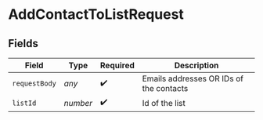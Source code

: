 # AddContactToListRequest


## Fields

| Field                                   | Type                                    | Required                                | Description                             |
| --------------------------------------- | --------------------------------------- | --------------------------------------- | --------------------------------------- |
| `requestBody`                           | *any*                                   | :heavy_check_mark:                      | Emails addresses OR IDs of the contacts |
| `listId`                                | *number*                                | :heavy_check_mark:                      | Id of the list                          |